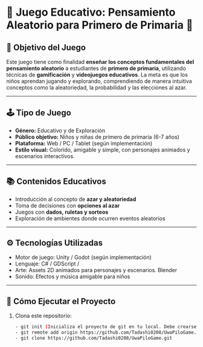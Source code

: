 # 🧠 Juego Educativo: Pensamiento Aleatorio para Primero de Primaria 🎲

## 🎯 Objetivo del Juego

Este juego tiene como finalidad **enseñar los conceptos fundamentales del pensamiento aleatorio** a estudiantes de **primero de primaria**, utilizando técnicas de **gamificación** y **videojuegos educativos**. La meta es que los niños aprendan jugando y explorando, comprendiendo de manera intuitiva conceptos como la aleatoriedad, la probabilidad y las elecciones al azar.

---

## 🕹️ Tipo de Juego

- **Género:** Educativo y de Exploración
- **Público objetivo:** Niños y niñas de primero de primaria (6-7 años)
- **Plataforma:** Web / PC / Tablet (según implementación)
- **Estilo visual:** Colorido, amigable y simple, con personajes animados y escenarios interactivos.

---

## 📚 Contenidos Educativos

- Introducción al concepto de **azar y aleatoriedad**
- Toma de decisiones con **opciones al azar**
- Juegos con **dados, ruletas y sorteos**
- Exploración de ambientes donde ocurren eventos aleatorios

---

## ⚙️ Tecnologías Utilizadas

- Motor de juego: Unity / Godot (según implementación)
- Lenguaje: C# / GDScript /
- Arte: Assets 2D animados para personajes y escenarios. Blender 
- Sonido: Efectos y música amigable para niños

---

## 🚀 Cómo Ejecutar el Proyecto

1. Clona este repositorio:
   ```bash
   - git init (Inicializa el proyecto de git en tu local. Debe crearse unaa carpeta .git oculta)
   - git remote add origin https://github.com/Tadashi0208/UwaPiloGame.git
   - git clone https://github.com/Tadashi0208/UwaPiloGame.git
